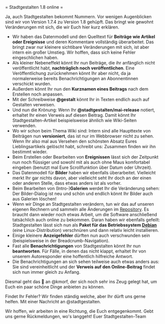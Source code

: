 = Stadtgestalten 1.8 online =

Ja, auch Stadtgestalten bekommt Nummern. Vor wenigen Augenblicken sind wir von Version 1.7.4 zu Version 1.8 gehüpft. Das bringt wie gewohnt Veränderungen mit sich, die wir Euch hier kurz erklären.

* Wir haben das Datenmodell und den Quelltext für **Beiträge wie Artikel oder Ereignisse** und deren Kommentare vollständig überarbeitet. Das bringt zwar nur kleinere sichtibare Veränderungen mit sich, ist aber intern ein großer Umstieg. Wir hoffen, dass sich keine Fehler eingeschlichen haben.
* Als kleiner Nebeneffekt könnt Ihr nun Beiträge, die ihr anfänglich nicht veröffentlicht habt, **nachträglich noch veröffentlichen**. Eine Veröffentlichung zurücknehmen könnt Ihr aber nicht, da ja normalerweise bereits Benachrichtigungen an Abonnentinnen verschickt wurden.
* Außerdem könnt Ihr nun den **Kurznamen eines Beitrags** nach dem Erstellen noch anpassen.
* Mit der Schreibweise **@gestalt** könnt Ihr in Texten endlich auch auf Gestalten verweisen.
* Und nun die Krönung: Wenn Ihr **@stadtgestalten/mai-release** notiert, erhaltet Ihr einen Verweis auf diesen Beitrag. Damit könnt Ihr Stadtgestalten-Artikel beispielsweise ähnlich wie Wiki-Seiten verwenden.
* Wo wir schon beim Thema Wiki sind: Intern sind alle Haupttexte von Beiträgen nun **versioniert**, das ist nur im Webbrowser nicht zu sehen. Wenn Ihr also mal aus Versehen den schönsten Absatz Eures Lieblingsartikels gelöscht habt, schreibt uns: Zusammen finden wir ihn bestimmt wieder.
* Beim Erstellen oder Bearbeiten von **Ereignissen** lässt sich der Zeitpunkt nun noch flüssiger und sowohl mit als auch ohne Maus komfortabel eingeben (benutzt mal Eure Scrollfunktion über Datum oder Uhrzeit).
* Das Datenmodell für **Bilder** haben wir ebenfalls überarbeitet. Vielleicht merkt Ihr gar nichts davon, aber vielleicht seht Ihr doch an der einen oder anderen Stelle, dass etwas anders ist als vorher.
* Beim Bearbeiten von (Intro-)**Galerien** werdet Ihr die Veränderung sehen: Der Bilder-Dialog ist neu und schön und endlich könnt Ihr Bilder auch aus Galerien löschen!
* Wenn wir Dinge an Stadtgestalten verändern, tun wir das auf unseren eigenen Rechnern und sammeln alle Änderungen im [Repository](https://git.hack-hro.de/stadtgestalten/stadtgestalten). Es braucht dann wieder noch etwas Arbeit, um die Software anschließend tatsächlich auch online zu bekommen. Daran haben wir ebenfalls gefeilt: Stadtgestalten lässt sich nun als **Paket für das Betriebssystem [Debian](https://www.debian.org/)** (eine Linux-Distribution) verschnüren und dann relativ leicht installieren.
* Einige kleinere **Anzeigefehler** dürften nun auch verschwunden sein (beispielsweise in der Breadcrumb-Navigation).
* Fast alle **Benachrichtigungen** von Stadtgestalten könnt Ihr nun **beantworten**. Für Fälle, in denen das nicht klappt, erhaltet Ihr von unserem Autoresponder eine hoffentlich hilfreiche Antwort.
* Die Benachrichtigungen an sich sehen teilweise auch etwas anders aus: Sie sind vereinheitlicht und der **Verweis auf den Online-Beitrag** findet sich nun immer gleich zu Anfang.

Diesmal geht das 🐝 an @kmorf, der sich noch sehr ins Zeug gelegt hat, um Euch ein paar schöne Dinge anbieten zu können.

Findet Ihr Fehler? Wir finden ständig welche, aber Ihr dürft uns gerne helfen. Mit einer Nachricht an @stadtgestalten.

Wir hoffen, wir arbeiten in eine Richtung, die Euch entgegenkommt. Gebt uns gerne Rückmeldungen, wo's langgeht!
Euer Stadtgestalten-Team

